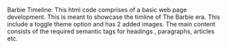 Barbie Timeline:
This html code comprises of a basic web page development. This is meant to showcase the timline of The Barbie era. 
This include a toggle theme option and has 2 added images.
The main content consists of the required semantic tags for headings , paragraphs, articles etc.
